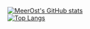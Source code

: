 [![MeerOst's GitHub stats](https://github-readme-stats.vercel.app/api?username=MeerOst&theme=cobalt)](https://github.com/MeerOst/MeerOst)
<br/>
[![Top Langs](https://github-readme-stats.vercel.app/api/top-langs/?username=MeerOst)](https://github.com/MeerOst/MeerOst)
